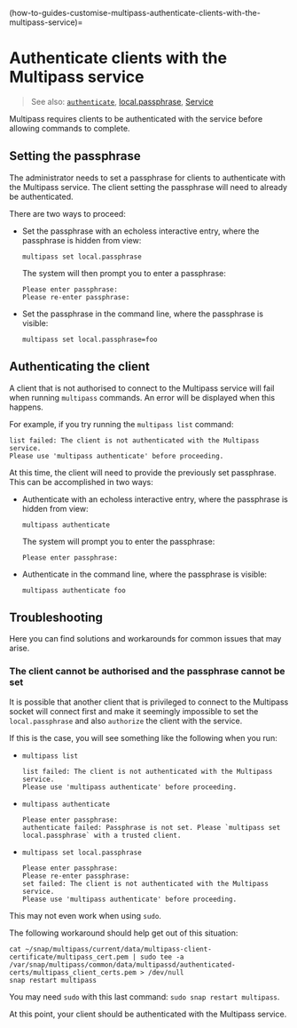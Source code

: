 (how-to-guides-customise-multipass-authenticate-clients-with-the-multipass-service)=
# Authenticate clients with the Multipass service

> See also: [`authenticate`](/reference/command-line-interface/authenticate), [local.passphrase](/reference/settings/local-passphrase), [Service](/explanation/service)

Multipass requires clients to be authenticated with the service before allowing commands to complete.

## Setting the passphrase

The administrator needs to set a passphrase for clients to authenticate with the Multipass service. The client setting the passphrase will need to already be authenticated.

There are two ways to proceed:

* Set the passphrase with an echoless interactive entry, where the passphrase is hidden from view:

   ```{code-block} text
   multipass set local.passphrase
   ```

   The system will then prompt you to enter a passphrase:

   ```{code-block} text
   Please enter passphrase:
   Please re-enter passphrase:
   ```

* Set the passphrase in the command line, where the passphrase is visible:

   ```{code-block} text
   multipass set local.passphrase=foo
   ```

## Authenticating the client

A client that is not authorised to connect to the Multipass service will fail when running `multipass` commands. An error will be displayed when this happens.

For example, if you try running the `multipass list` command:

```{code-block} text
list failed: The client is not authenticated with the Multipass service.
Please use 'multipass authenticate' before proceeding.
```

At this time, the client will need to provide the previously set passphrase. This can be accomplished in two ways:

* Authenticate with an echoless interactive entry, where the passphrase is hidden from view:

    ```{code-block} text
    multipass authenticate
    ```

    The system will prompt you to enter the passphrase:

     ```{code-block} text
    Please enter passphrase:
    ```

* Authenticate in the command line, where the passphrase is visible:

   ```{code-block} text
   multipass authenticate foo
   ```

## Troubleshooting

Here you can find solutions and workarounds for common issues that may arise.

### The client cannot be authorised and the passphrase cannot be set

It is possible that another client that is privileged to connect to the Multipass socket will connect first and make it seemingly impossible to set the `local.passphrase` and also `authorize` the client with the service.

If this is the case, you will see something like the following when you run:

* `multipass list`

  ```{code-block} text
  list failed: The client is not authenticated with the Multipass service.
  Please use 'multipass authenticate' before proceeding.
  ```

* `multipass authenticate`

  ```{code-block} text
  Please enter passphrase:
  authenticate failed: Passphrase is not set. Please `multipass set
  local.passphrase` with a trusted client.
  ```

* `multipass set local.passphrase`

  ```{code-block} text
  Please enter passphrase:
  Please re-enter passphrase:
  set failed: The client is not authenticated with the Multipass service.
  Please use 'multipass authenticate' before proceeding.
  ```

This may not even work when using `sudo`.

The following workaround should help get out of this situation:

```{code-block} text
cat ~/snap/multipass/current/data/multipass-client-certificate/multipass_cert.pem | sudo tee -a /var/snap/multipass/common/data/multipassd/authenticated-certs/multipass_client_certs.pem > /dev/null
snap restart multipass
```

You may need `sudo` with this last command: `sudo snap restart multipass`.

At this point, your client should be authenticated with the Multipass service.
